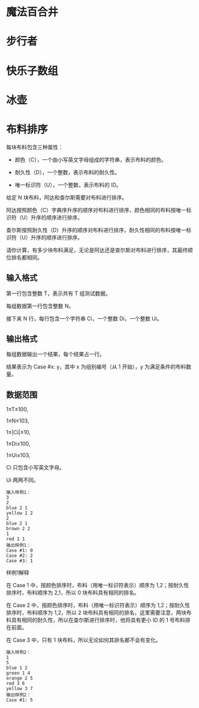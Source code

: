 # 魔法百合井

# 步行者

# 快乐子数组

# 冰壶

# 布料排序
每块布料包含三种属性：

- 颜色（C），一个由小写英文字母组成的字符串，表示布料的颜色。

- 耐久性（D），一个整数，表示布料的耐久性。

- 唯一标识符（U），一个整数，表示布料的 ID。

给定 N 块布料，阿达和查尔斯需要对布料进行排序。

阿达按照颜色（C）字典序升序的顺序对布料进行排序，颜色相同的布料按唯一标识符（U）升序的顺序进行排序。

查尔斯按照耐久性（D）升序的顺序对布料进行排序，耐久性相同的布料按唯一标识符（U）升序的顺序进行排序。

请你计算，有多少块布料满足，无论是阿达还是查尔斯对布料进行排序，其最终顺位排名都相同。

## 输入格式
第一行包含整数 T，表示共有 T 组测试数据。

每组数据第一行包含整数 N。

接下来 N 行，每行包含一个字符串 Ci，一个整数 Di，一个整数 Ui。

## 输出格式
每组数据输出一个结果，每个结果占一行。

结果表示为 Case #x: y，其中 x 为组别编号（从 1 开始），y 为满足条件的布料数量。

## 数据范围
1≤T≤100,

1≤N≤103,

1≤|Ci|≤10,

1≤Di≤100,

1≤Ui≤103,

Ci 只包含小写英文字母。

Ui 两两不同。

```
输入样例1：
3
2
blue 2 1
yellow 1 2
2
blue 2 1
brown 2 2
1
red 1 1
输出样例1：
Case #1: 0
Case #2: 2
Case #3: 1
```

样例1解释

在 Case 1 中，按颜色排序时，布料（用唯一标识符表示）顺序为 1,2；按耐久性排序时，布料顺序为 2,1，所以 0 块布料具有相同的排名。

在 Case 2 中，按颜色排序时，布料（用唯一标识符表示）顺序为 1,2；按耐久性排序时，布料顺序为 1,2，所以 2 块布料具有相同的排名，这里需要注意，两块布料具有相同的耐久性，所以在查尔斯进行排序时，他将具有更小 ID 的 1 号布料排在前面。

在 Case 3 中，只有 1 块布料，所以无论如何其排名都不会有变化。

```
输入样例2：
1
5
blue 1 2
green 1 4
orange 2 5
red 3 6
yellow 3 7
输出样例2：
Case #1: 5
```
